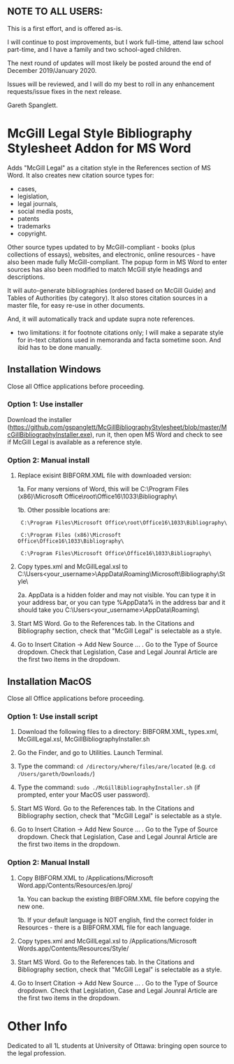 ## NOTE TO ALL USERS:  

This is a first effort, and is offered as-is.  

I will continue to post improvements, but I work full-time, attend law school part-time, and I have a family and two school-aged children.

The next round of updates will most likely be posted around the end of December 2019/January 2020.

Issues will be reviewed, and I will do my best to roll in any enhancement requests/issue fixes in the next release.

Gareth Spanglett.


# McGill Legal Style Bibliography Stylesheet Addon for MS Word

Adds "McGill Legal" as a citation style in the References section of MS Word.  It also creates new citation source types for:  

 - cases, 
 - legislation, 
 - legal journals,
 - social media posts,
 - patents
 - trademarks
 - copyright.  
 
 Other source types updated to by McGill-compliant - books (plus collections of essays), websites, and electronic, online resources - have also been made fully McGill-compliant.  The popup form in MS Word to enter sources has also been modified to match McGill style headings and descriptions.

It will auto-generate bibliographies (ordered based on McGill Guide) and Tables of Authorities (by category).  It also stores citation sources in a master file, for easy re-use in other documents.

And, it will automatically track and update supra note references.

-  two limitations:  it for footnote citations only; I will make a separate style for in-text citations used in memoranda and facta sometime soon.  And ibid has to be done manually.

## Installation Windows

Close all Office applications before proceeding.

### Option 1:  Use installer

Download the installer (https://github.com/gspanglett/McGillBibliographyStylesheet/blob/master/McGillBibliographyInstaller.exe), run it, then open MS Word and check to see if McGill Legal is available as a reference style.

### Option 2:  Manual install

1.  Replace exisint BIBFORM.XML file with downloaded version:

    1a.  For many versions of Word, this will be C:\Program Files (x86)\Microsoft Office\root\Office16\1033\Bibliography\

    1b.  Other possible locations are: 
    
         C:\Program Files\Microsoft Office\root\Office16\1033\Bibliography\
         
         C:\Program Files (x86)\Microsoft Office\Office16\1033\Bibliography\
         
         C:\Program Files\Microsoft Office\Office16\1033\Bibliography\
    
2.  Copy types.xml and McGillLegal.xsl to C:\Users\<your_username>\AppData\Roaming\Microsoft\Bibliography\Style\

    2a.  AppData is a hidden folder and may not visible.  You can type it in your address bar, or you can type %AppData% in the address bar and it should take you C:\Users\<your_username>\AppData\Roaming\
    
3.  Start MS Word.  Go to the References tab.  In the Citations and Bibliography section, check that "McGill Legal" is selectable as a style.

4.  Go to Insert Citation ->  Add New Source ...  .  Go to the Type of Source dropdown.  Check that Legislation, Case and Legal Jounral Article are the first two items in the dropdown.


## Installation MacOS 

Close all Office applications before proceeding.

### Option 1:  Use install script

1.  Download the following files to a directory:  BIBFORM.XML, types.xml, McGillLegal.xsl, McGillBibliographyInstaller.sh

2.  Go the Finder, and go to Utilities.  Launch Terminal.

3.  Type the command: ```cd /directory/where/files/are/located``` (e.g. ```cd /Users/gareth/Downloads/```)

4.  Type the command:  ```sudo ./McGillBibliographyInstaller.sh``` (if prompted, enter your MacOS user password).

5.  Start MS Word.  Go to the References tab.  In the Citations and Bibliography section, check that "McGill Legal" is selectable as a style.

6.  Go to Insert Citation ->  Add New Source ...  .  Go to the Type of Source dropdown.  Check that Legislation, Case and Legal Jounral Article are the first two items in the dropdown.

### Option 2:  Manual Install


1.  Copy BIBFORM.XML to /Applications/Microsoft Word.app/Contents/Resources/en.lproj/

    1a.  You can backup the existing BIBFORM.XML file before copying the new one.
    
    1b.  If your default language is NOT english, find the correct folder in Resources - there is a BIBFORM.XML file for each language.
    
2.  Copy types.xml and McGillLegal.xsl to /Applications/Microsoft Words.app/Contents/Resources/Style/
       
3.  Start MS Word.  Go to the References tab.  In the Citations and Bibliography section, check that "McGill Legal" is selectable as a style.

4.  Go to Insert Citation ->  Add New Source ...  .  Go to the Type of Source dropdown.  Check that Legislation, Case and Legal Jounral Article are the first two items in the dropdown.


# Other Info

Dedicated to all 1L students at University of Ottawa: bringing open source to the legal profession.


